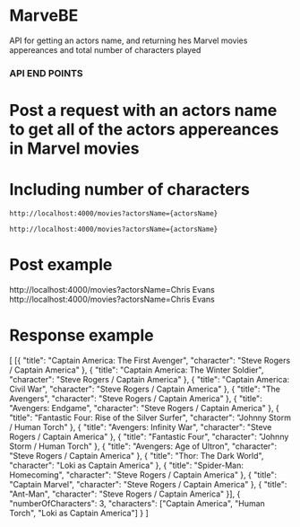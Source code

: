 # MarveBE

API for getting an actors name, and returning hes Marvel movies appereances and total number of characters played

### API END POINTS

# Post a request with an actors name to get all of the actors appereances in Marvel movies

# Including number of characters

```Using localhost
http://localhost:4000/movies?actorsName={actorsName}
```

```Using Heroku
http://localhost:4000/movies?actorsName={actorsName}
```

# Post example

http://localhost:4000/movies?actorsName=Chris Evans
http://localhost:4000/movies?actorsName=Chris Evans

# Response example

[
[{
"title": "Captain America: The First Avenger",
"character": "Steve Rogers / Captain America"
}, {
"title": "Captain America: The Winter Soldier",
"character": "Steve Rogers / Captain America"
}, {
"title": "Captain America: Civil War",
"character": "Steve Rogers / Captain America"
}, {
"title": "The Avengers",
"character": "Steve Rogers / Captain America"
}, {
"title": "Avengers: Endgame",
"character": "Steve Rogers / Captain America"
}, {
"title": "Fantastic Four: Rise of the Silver Surfer",
"character": "Johnny Storm / Human Torch"
}, {
"title": "Avengers: Infinity War",
"character": "Steve Rogers / Captain America"
}, {
"title": "Fantastic Four",
"character": "Johnny Storm / Human Torch"
}, {
"title": "Avengers: Age of Ultron",
"character": "Steve Rogers / Captain America"
}, {
"title": "Thor: The Dark World",
"character": "Loki as Captain America"
}, {
"title": "Spider-Man: Homecoming",
"character": "Steve Rogers / Captain America"
}, {
"title": "Captain Marvel",
"character": "Steve Rogers / Captain America"
}, {
"title": "Ant-Man",
"character": "Steve Rogers / Captain America"
}], {
"numberOfCharacters": 3,
"characters": ["Captain America", "Human Torch", "Loki as Captain America"]
}
]
